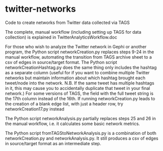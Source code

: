# twitter-networks
Code to create networks from Twitter data collected via TAGS

The complete, manual workflow (including setting up TAGS for data collection) is explained in TwitterAnalyticsWorkflow.doc

For those who wish to analyze the Twitter network in Gephi or another program, the Python script networkCreation.py replaces steps 9-24 in the manual workflow, automating the transition from TAGS archive sheet to a csv of edges in source/target format.
The Python script networkCreationHashtag.py does the same thing only includes the hashtag as a separate column (useful for if you want to combine multiple Twitter networks but maintain information about which hashtag brought each tweet/node into the network. N.B. If the same tweet has multiple hashtags in it, this may cause you to accidentally duplicate that tweet in your final network.)
For some versions of TAGS, the field with the full tweet string is the 17th column instead of the 16th. If running networkCreation.py leads to the creation of a blank edge list, with just a header row, try networkCreation17.py instead

The Python script networkAnalysis.py partially replaces steps 25 and 26 in the manual workflow, i.e. it calculates some basic network metrics.

The Python script fromTAGStoNetworkAnalysis.py is a combination of both networkCreation.py and networkAnalysis.py. It still produces a csv of edges in source/target format as an intermediate step.